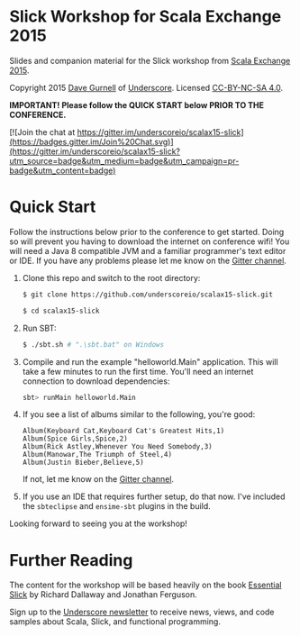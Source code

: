 Slick Workshop for Scala Exchange 2015
======================================

Slides and companion material for the Slick workshop from [Scala Exchange 2015].

Copyright 2015 [Dave Gurnell] of [Underscore]. Licensed [CC-BY-NC-SA 4.0].

**IMPORTANT! Please follow the QUICK START below PRIOR TO THE CONFERENCE.**

[![Join the chat at https://gitter.im/underscoreio/scalax15-slick](https://badges.gitter.im/Join%20Chat.svg)](https://gitter.im/underscoreio/scalax15-slick?utm_source=badge&utm_medium=badge&utm_campaign=pr-badge&utm_content=badge)

# Quick Start

Follow the instructions below prior to the conference to get started.
Doing so will prevent you having to download the internet on conference wifi!
You will need a Java 8 compatible JVM and a familiar programmer's text editor or IDE.
If you have any problems please let me know on the [Gitter channel].

1. Clone this repo and switch to the root directory:

    ~~~ bash
    $ git clone https://github.com/underscoreio/scalax15-slick.git

    $ cd scalax15-slick
    ~~~

2. Run SBT:

    ~~~ bash
    $ ./sbt.sh # ".\sbt.bat" on Windows
    ~~~

3. Compile and run the example "helloworld.Main" application.
   This will take a few minutes to run the first time.
   You'll need an internet connection to download dependencies:

   ~~~ bash
   sbt> runMain helloworld.Main
   ~~~

4. If you see a list of albums similar to the following, you're good:

    ~~~
    Album(Keyboard Cat,Keyboard Cat's Greatest Hits,1)
    Album(Spice Girls,Spice,2)
    Album(Rick Astley,Whenever You Need Somebody,3)
    Album(Manowar,The Triumph of Steel,4)
    Album(Justin Bieber,Believe,5)
    ~~~

   If not, let me know on the [Gitter channel].

5. If you use an IDE that requires further setup, do that now.
   I've included the `sbteclipse` and `ensime-sbt` plugins in the build.

Looking forward to seeing you at the workshop!

# Further Reading

The content for the workshop will be based heavily on the book
[Essential Slick] by Richard Dallaway and Jonathan Ferguson.

Sign up to the [Underscore newsletter] to receive news, views,
and code samples about Scala, Slick, and functional programming.

[Essential Slick]: http://underscore.io/books/essential-slick
[Scala Exchange 2015]: http://scala.exchange
[Dave Gurnell]: http://davegurnell.com
[Underscore]: http://underscore.io
[CC-BY-NC-SA 4.0]: http://creativecommons.org/licenses/by-nc-sa/4.0/
[Underscore newsletter]: http://underscore.io/newsletter.html
[Gitter channel]: https://gitter.im/underscoreio/scalax15-slick
